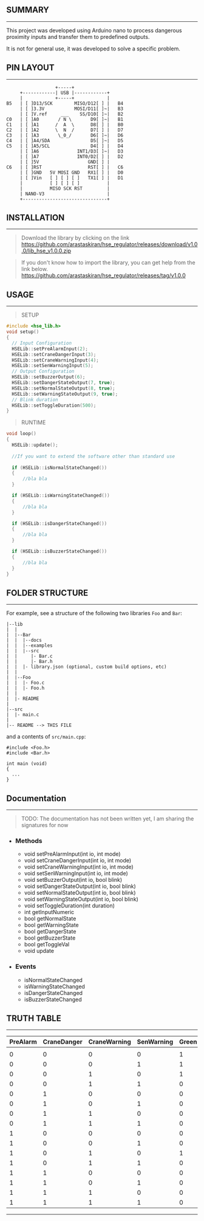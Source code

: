 ## SUMMARY
-----

This project was developed using Arduino nano to process dangerous proximity inputs and transfer them to predefined outputs.

It is not for general use, it was developed to solve a specific problem.

## PIN LAYOUT
---------

                      +-----+
         +------------| USB |------------+
         |            +-----+            |
    B5   | [ ]D13/SCK        MISO/D12[ ] |   B4
         | [ ]3.3V           MOSI/D11[ ]~|   B3
         | [ ]V.ref     ___    SS/D10[ ]~|   B2
    C0   | [ ]A0       / N \       D9[ ]~|   B1
    C1   | [ ]A1      /  A  \      D8[ ] |   B0
    C2   | [ ]A2      \  N  /      D7[ ] |   D7
    C3   | [ ]A3       \_0_/       D6[ ]~|   D6
    C4   | [ ]A4/SDA               D5[ ]~|   D5
    C5   | [ ]A5/SCL               D4[ ] |   D4
         | [ ]A6              INT1/D3[ ]~|   D3
         | [ ]A7              INT0/D2[ ] |   D2
         | [ ]5V                  GND[ ] |     
    C6   | [ ]RST                 RST[ ] |   C6
         | [ ]GND   5V MOSI GND   RX1[ ] |   D0
         | [ ]Vin   [ ] [ ] [ ]   TX1[ ] |   D1
         |          [ ] [ ] [ ]          |
         |          MISO SCK RST         |
         | NANO-V3                       |
         +-------------------------------+

## INSTALLATION 
---------
> Download the library by clicking on the link
https://github.com/arastaskiran/hse_regulator/releases/download/v1.0.0/lib_hse_v1.0.0.zip

> If you don't know how to import the library, you can get help from the link below.
https://github.com/arastaskiran/hse_regulator/releases/tag/v1.0.0

## USAGE
---------

> SETUP

```c++
#include <hse_lib.h>
void setup()
{
  // Input Configuration
  HSELib::setPreAlarmInput(2);
  HSELib::setCraneDangerInput(3);
  HSELib::setCraneWarningInput(4);
  HSELib::setSenWarningInput(5);
  // Output Configuration
  HSELib::setBuzzerOutput(6);
  HSELib::setDangerStateOutput(7, true);
  HSELib::setNormalStateOutput(8, true);
  HSELib::setWarningStateOutput(9, true);
  // Blink duration
  HSELib::setToggleDuration(500);
}
```

> RUNTIME

```c++
void loop()
{
  HSELib::update();
  
  //If you want to extend the software other than standard use
  
  if (HSELib::isNormalStateChanged())
  {
      //bla bla
  }

  if (HSELib::isWarningStateChanged())
  {
      //bla bla
  }

  if (HSELib::isDangerStateChanged())
  {
      //bla bla
  }

  if (HSELib::isBuzzerStateChanged())
  {
      //bla bla
  }
}
```

## FOLDER STRUCTURE
-----------

For example, see a structure of the following two libraries `Foo` and `Bar`:

```
|--lib
|  |
|  |--Bar
|  |  |--docs
|  |  |--examples
|  |  |--src
|  |     |- Bar.c
|  |     |- Bar.h
|  |  |- library.json (optional, custom build options, etc) 
|  |
|  |--Foo
|  |  |- Foo.c
|  |  |- Foo.h
|  |
|  |- README
|
|--src
|  |- main.c
|
|-- README --> THIS FILE
```
and a contents of `src/main.cpp`:
```
#include <Foo.h>
#include <Bar.h>

int main (void)
{
  ...
}

```

## Documentation
--------

> TODO: The documentation has not been written yet, I am sharing the signatures for now

* ### Methods
    * void setPreAlarmInput(int io, int mode)
    * void setCraneDangerInput(int io, int mode)
    * void setCraneWarningInput(int io, int mode)
    * void setSenWarningInput(int io, int mode)
    * void setBuzzerOutput(int io, bool blink)
    * void setDangerStateOutput(int io, bool blink)
    * void setNormalStateOutput(int io, bool blink)
    * void setWarningStateOutput(int io, bool blink)
    * void setToggleDuration(int duration)
    * int getInputNumeric
    * bool getNormalState
    * bool getWarningState
    * bool getDangerState
    * bool getBuzzerState
    * bool getToggleVal
    * void update

* ### Events
    * isNormalStateChanged
    * isWarningStateChanged
    * isDangerStateChanged
    * isBuzzerStateChanged
    


## TRUTH TABLE
-----------------------


| PreAlarm | CraneDanger | CraneWarning | SenWarning | Green | Yellow | Red | Buzzer |
|----------|-------------|--------------|------------|-------|--------|-----|--------|
|          |             |              |            |       |        |     |        |
|        0 |           0 |            0 |          0 |     1 |      0 |   0 |      0 |
|        0 |           0 |            0 |          1 |     1 |      0 |   0 |      0 |
|        0 |           0 |            1 |          0 |     1 |      0 |   0 |      0 |
|        0 |           0 |            1 |          1 |     0 |      0 |   1 |      1 |
|        0 |           1 |            0 |          0 |     0 |      0 |   1 |      1 |
|        0 |           1 |            0 |          1 |     0 |      0 |   1 |      1 |
|        0 |           1 |            1 |          0 |     0 |      0 |   1 |      1 |
|        0 |           1 |            1 |          1 |     0 |      0 |   1 |      1 |
|        1 |           0 |            0 |          0 |     0 |      1 |   0 |      0 |
|        1 |           0 |            0 |          1 |     0 |      1 |   0 |      1 |
|        1 |           0 |            1 |          0 |     1 |      0 |   0 |      0 |
|        1 |           0 |            1 |          1 |     0 |      0 |   1 |      1 |
|        1 |           1 |            0 |          0 |     0 |      0 |   1 |      1 |
|        1 |           1 |            0 |          1 |     0 |      0 |   1 |      1 |
|        1 |           1 |            1 |          0 |     0 |      0 |   1 |      1 |
|        1 |           1 |            1 |          1 |     0 |      0 |   1 |      1 |
--------------------------------------------------------------------------------------


